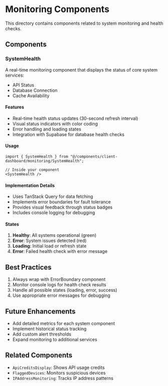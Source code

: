 # Monitoring Components

This directory contains components related to system monitoring and health checks.

## Components

### SystemHealth

A real-time monitoring component that displays the status of core system services:
- API Status
- Database Connection
- Cache Availability

#### Features
- Real-time health status updates (30-second refresh interval)
- Visual status indicators with color coding
- Error handling and loading states
- Integration with Supabase for database health checks

#### Usage
```tsx
import { SystemHealth } from "@/components/client-dashboard/monitoring/SystemHealth";

// Inside your component
<SystemHealth />
```

#### Implementation Details
- Uses TanStack Query for data fetching
- Implements error boundaries for fault tolerance
- Provides visual feedback through status badges
- Includes console logging for debugging

#### States
1. **Healthy**: All systems operational (green)
2. **Error**: System issues detected (red)
3. **Loading**: Initial load or refresh state
4. **Error**: Failed health check with error message

## Best Practices
1. Always wrap with ErrorBoundary component
2. Monitor console logs for health check results
3. Handle all possible states (loading, error, success)
4. Use appropriate error messages for debugging

## Future Enhancements
- Add detailed metrics for each system component
- Implement historical status tracking
- Add custom alert thresholds
- Expand monitoring to additional services

## Related Components
- `ApiCreditsDisplay`: Shows API usage credits
- `FlaggedDevices`: Monitors suspicious devices
- `IPAddressMonitoring`: Tracks IP address patterns